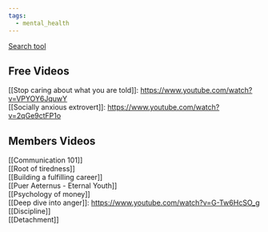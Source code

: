 ```yaml
---
tags:
  - mental_health
---
```

[Search tool](https://hgsearch.ridhom.dev)  

## Free Videos
[[Stop caring about what you are told]]: https://www.youtube.com/watch?v=VPYOY6JquwY  
[[Socially anxious extrovert]]: https://www.youtube.com/watch?v=2qGe9ctFP1o   

## Members Videos
[[Communication 101]]  
[[Root of tiredness]]  
[[Building a fulfilling career]]  
[[Puer Aeternus - Eternal Youth]]  
[[Psychology of money]]  
[[Deep dive into anger]]: https://www.youtube.com/watch?v=G-Tw6HcSO_g  
[[Discipline]]  
[[Detachment]]  